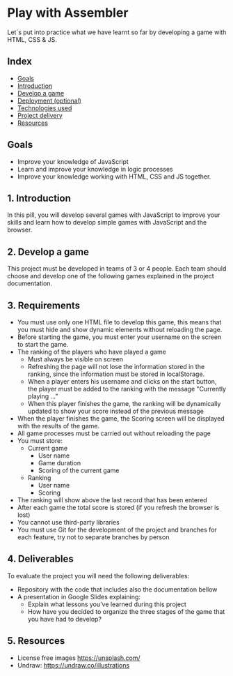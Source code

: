 # Play with Assembler

Let´s put into practice what we have learnt so far by developing a game with HTML, CSS & JS.

## Index

- [Goals](#goals)
- [Introduction](#introduction)
- [Develop a game](#develop-a-game)
- [Deployment (optional)](#deployment-optional)
- [Technologies used](#technologies-used)
- [Project delivery](#project-delivery)
- [Resources](#resources)

## Goals

- Improve your knowledge of JavaScript
- Learn and improve your knowledge in logic processes
- Improve your knowledge working with HTML, CSS and JS together.


## 1. Introduction

In this pill, you will develop several games with JavaScript to improve your skills and learn how to develop simple games with JavaScript and the browser.

## 2. Develop a game

This project must be developed in teams of 3 or 4 people. Each team should choose and develop one of the following games explained in the project documentation.

## 3. Requirements

- You must use only one HTML file to develop this game, this means that you must hide and show dynamic elements without reloading the page.
- Before starting the game, you must enter your username on the screen to start the game.
- The ranking of the players who have played a game
  - Must always be visible on screen
  - Refreshing the page will not lose the information stored in the ranking, since the information must be stored in localStorage.
  - When a player enters his username and clicks on the start button, the player must be added to the ranking with the message "Currently playing ..."
  - When this player finishes the game, the ranking will be dynamically updated to show your score instead of the previous message
- When the player finishes the game, the Scoring screen will be displayed with the results of the game.
- All game processes must be carried out without reloading the page
- You must store:
  - Current game
    - User name
    - Game duration
    - Scoring of the current game
  - Ranking
    - User name
    - Scoring
- The ranking will show above the last record that has been entered
- After each game the total score is stored (if you refresh the browser is lost)
- You cannot use third-party libraries
- You must use Git for the development of the project and branches for each feature, try not to separate branches by person

## 4. Deliverables

To evaluate the project you will need the following deliverables:

- Repository with the code that includes also the documentation bellow
- A presentation in Google Slides explaining:
  - Explain what lessons you’ve learned during this project
  - How have you decided to organize the three stages of the game that you have had to develop?
  
## 5. Resources

- License free images https://unsplash.com/
- Undraw: https://undraw.co/illustrations


